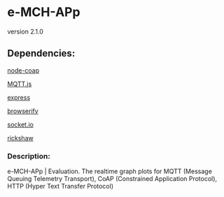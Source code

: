 # e-MCH-APp

version 2.1.0

## Dependencies:

[node-coap](https://github.com/mcollina/node-coap)

[MQTT.js](https://github.com/mqttjs/MQTT.js)

[express](https://www.npmjs.com/package/express)

[browserify](https://www.npmjs.com/package/browserify)

[socket.io](https://www.npmjs.com/package/socket.io)

[rickshaw](https://www.npmjs.com/package/rickshaw)


### Description:

e-MCH-APp | Evaluation. The realtime graph plots for MQTT (Message Queuing Telemetry Transport), CoAP (Constrained Application Protocol), HTTP (Hyper Text Transfer Protocol)